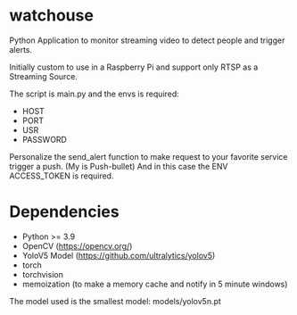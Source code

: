 # watchouse

Python Application to monitor streaming video to detect people and trigger alerts.

Initially custom to use in a Raspberry Pi and support only RTSP as a Streaming Source.

The script is main.py and the envs is required:
- HOST
- PORT
- USR
- PASSWORD

Personalize the send_alert function to make request to your favorite service trigger a push. (My is Push-bullet)
And in this case the ENV ACCESS_TOKEN is required.

# Dependencies
- Python >= 3.9
- OpenCV (https://opencv.org/)
- YoloV5 Model (https://github.com/ultralytics/yolov5)
- torch
- torchvision
- memoization (to make a memory cache and notify in 5 minute windows)

The model used is the smallest model: models/yolov5n.pt